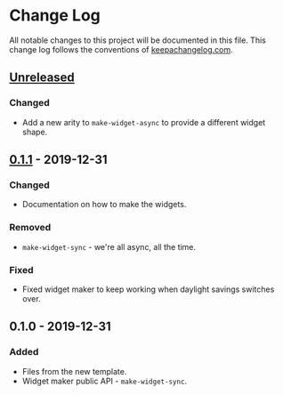 # Change Log
All notable changes to this project will be documented in this file. This change log follows the conventions of [keepachangelog.com](http://keepachangelog.com/).

## [Unreleased]
### Changed
- Add a new arity to `make-widget-async` to provide a different widget shape.

## [0.1.1] - 2019-12-31
### Changed
- Documentation on how to make the widgets.

### Removed
- `make-widget-sync` - we're all async, all the time.

### Fixed
- Fixed widget maker to keep working when daylight savings switches over.

## 0.1.0 - 2019-12-31
### Added
- Files from the new template.
- Widget maker public API - `make-widget-sync`.

[Unreleased]: https://github.com/your-name/countdown/compare/0.1.1...HEAD
[0.1.1]: https://github.com/your-name/countdown/compare/0.1.0...0.1.1

